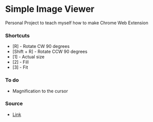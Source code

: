 # Simple Image Viewer
Personal Project to teach myself how to make Chrome Web Extension

### Shortcuts
* [R] - Rotate CW 90 degrees
* [Shift + R] - Rotate CCW 90 degrees
* [1] - Actual size
* [2] - Fill
* [3] - Fit

### To do
* Magnification to the cursor

### Source
* [Link](https://github.com/Doliman100/Simple-Image-Viewer)
